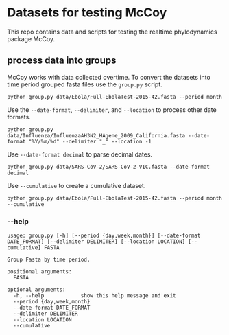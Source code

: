 # Datasets for testing McCoy

This repo contains data and scripts for testing the realtime phylodynamics package McCoy. 

## process data into groups 

McCoy works with data collected overtime. To convert the datasets into time period grouped fasta files use the `group.py` script. 

```
python group.py data/Ebola/Full-EbolaTest-2015-42.fasta --period month
```

Use the `--date-format`, `--delimiter`, and `--location` to process other date formats. 

```
python group.py data/Influenza/InfluenzaAH3N2_HAgene_2009_California.fasta --date-format "%Y/%m/%d" --delimiter "_" --location -1 
```

Use `--date-format decimal` to parse decimal dates.

```
python group.py data/SARS-CoV-2/SARS-CoV-2-VIC.fasta --date-format decimal
```

Use `--cumulative` to create a cumulative dataset. 

```
python group.py data/Ebola/Full-EbolaTest-2015-42.fasta --period month --cumulative
```


### --help

```
usage: group.py [-h] [--period {day,week,month}] [--date-format DATE_FORMAT] [--delimiter DELIMITER] [--location LOCATION] [--cumulative] FASTA

Group Fasta by time period.

positional arguments:
  FASTA

optional arguments:
  -h, --help            show this help message and exit
  --period {day,week,month}
  --date-format DATE_FORMAT
  --delimiter DELIMITER
  --location LOCATION
  --cumulative
```
